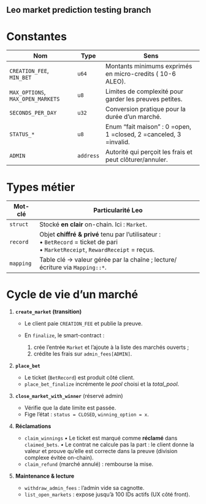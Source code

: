## Leo market prediction testing branch



# Constantes

| Nom                               | Type      | Sens                                                              |
| --------------------------------- | --------- | ----------------------------------------------------------------- |
| `CREATION_FEE`, `MIN_BET`         | `u64`     | Montants minimums exprimés en micro-credits ( 10-6  ALEO).        |
| `MAX_OPTIONS`, `MAX_OPEN_MARKETS` | `u8`      | Limites de complexité pour garder les preuves petites.            |
| `SECONDS_PER_DAY`                 | `u32`     | Conversion pratique pour la durée d’un marché.                    |
| `STATUS_*`                        | `u8`      | Enum “fait maison” : 0 =open, 1 =closed, 2 =canceled, 3 =invalid. |
| `ADMIN`                           | `address` | Autorité qui perçoit les frais et peut clôturer/annuler.          |

# Types métier

| Mot-clé   | Particularité Leo                                                                                                                     |
| --------- | ------------------------------------------------------------------------------------------------------------------------------------- |
| `struct`  | Stocké **en clair** on-chain. Ici : `Market`.                                                                                         |
| `record`  | Objet **chiffré & privé** tenu par l’utilisateur : <br>• `BetRecord` = ticket de pari <br>• `MarketReceipt`, `RewardReceipt` = reçus. |
| `mapping` | Table clé → valeur gérée par la chaîne ; lecture/écriture via `Mapping::*`.                                                           |

# Cycle de vie d’un marché

1. **`create_market` (transition)**

   * Le client paie `CREATION_FEE` et publie la preuve.
   * En `finalize`, le smart-contract :

     1. crée l’entrée `Market` et l’ajoute à la liste des marchés ouverts ;
     2. crédite les frais sur `admin_fees[ADMIN]`.

2. **`place_bet`**

   * Le ticket (`BetRecord`) est produit côté client.
   * `place_bet_finalize` incrémente le *pool* choisi et la *total\_pool*.

3. **`close_market_with_winner`** (réservé admin)

   * Vérifie que la date limite est passée.
   * Fige l’état : `status = CLOSED`, `winning_option = x`.

4. **Réclamations**

   * `claim_winnings`
     *•* Le ticket est marqué comme **réclamé** dans `claimed_bets`.
     *•* Le contrat ne calcule pas la part : le client donne la valeur et prouve qu’elle est correcte dans la preuve (division complexe évitée on-chain).
   * `claim_refund` (marché annulé) : rembourse la mise.

5. **Maintenance & lecture**

   * `withdraw_admin_fees` : l’admin vide sa cagnotte.
   * `list_open_markets` : expose jusqu’à 100 IDs actifs (UX côté front).
